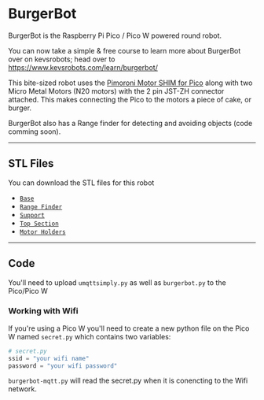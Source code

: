# BurgerBot

BurgerBot is the Raspberry Pi Pico / Pico W powered round robot.

You can now take a simple & free course to learn more about BurgerBot over on kevsrobots; head over to <https://www.kevsrobots.com/learn/burgerbot/>


This bite-sized robot uses the [Pimoroni Motor SHIM for Pico](https://www.pimoroni.com/motorshim) along with two Micro Metal Motors (N20 motors) with the 2 pin JST-ZH connector attached. This makes connecting the Pico to the motors a piece of cake, or burger.

BurgerBot also has a Range finder for detecting and avoiding objects (code comming soon).

---

## STL Files

You can download the STL files for this robot

- [`Base`](stl/base_v1.stl)
- [`Range Finder`](stl/rangefinder_v1.stl)
- [`Support`](stl/support_v1.stl)
- [`Top Section`](stl/topsection_v1.stl)
- [`Motor Holders`](stl/motor_holder_v6.stl)

---

## Code

You'll need to upload `umqttsimply.py` as well as `burgerbot.py` to the Pico/Pico W

### Working with Wifi

If you're using a Pico W you'll need to create a new python file on the Pico W named `secret.py` which contains two variables:

``` python
# secret.py
ssid = "your wifi name"
password = "your wifi password"
```
`burgerbot-mqtt.py` will read the secret.py when it is conencting to the Wifi network.
